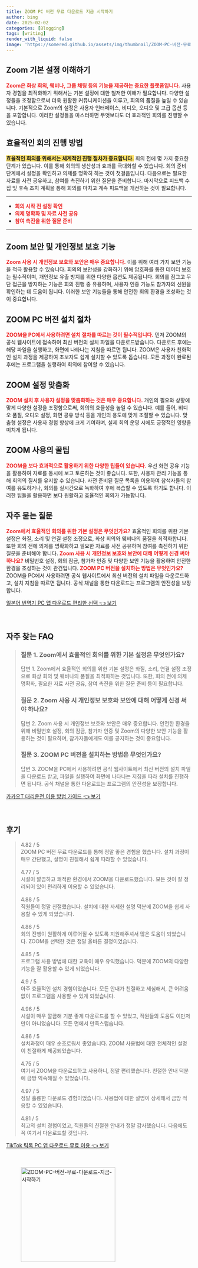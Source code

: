 ```yaml
---
title: ZOOM PC 버전 무료 다운로드 지금 시작하기
author: bing
date: 2025-02-02
categories: [Blogging]
tags: [writing]
render_with_liquid: false
image: 'https://somered.github.io/assets/img/thumbnail/ZOOM-PC-버전-무료-다운로드-지금-시작하기.webp'
---
```



<h2 id='Zoom_기본_설정_이해하기'>Zoom 기본 설정 이해하기</h2>

<p><b><span style="color: #ee2323;">Zoom은 화상 회의, 웨비나, 그룹 채팅 등의 기능을 제공하는 중요한 플랫폼입니다.</span></b> 사용자 경험을 최적화하기 위해서는 기본 설정에 대한 철저한 이해가 필요합니다. 다양한 설정들을 조정함으로써 더욱 원활한 커뮤니케이션을 이루고, 회의의 품질을 높일 수 있습니다. 기본적으로 Zoom의 설정은 사용자 인터페이스, 비디오, 오디오 및 고급 옵션 등을 포함합니다. 이러한 설정들을 마스터하면 무엇보다도 더 효과적인 회의를 진행할 수 있습니다.</p>

<h2 id='효율적인_회의_진행_방법'>효율적인 회의 진행 방법</h2>

<p><b><span style="background-color: #ffe066;">효율적인 회의를 위해서는 체계적인 진행 절차가 중요합니다.</span></b> 회의 전에 몇 가지 중요한 단계가 있습니다. 이를 통해 회의의 생산성과 효과를 극대화할 수 있습니다. 회의 준비 단계에서 설정을 확인하고 의제를 명확히 하는 것이 첫걸음입니다. 다음으로는 필요한 자료를 사전 공유하고, 참여를 촉진하기 위한 질문을 준비합니다. 마지막으로 피드백 수집 및 후속 조치 계획을 통해 회의를 마치고 계속 피드백을 개선하는 것이 필요합니다.</p>

<hr />

<ul>
    <li><b><span style="color: #ee2323;">회의 시작 전 설정 확인</span></b></li>
    <li><b><span style="color: #ee2323;">의제 명확화 및 자료 사전 공유</span></b></li>
    <li><b><span style="color: #ee2323;">참여 촉진을 위한 질문 준비</span></b></li>
</ul>

<hr />

<h2 id='Zoom_보안_및_개인정보_보호'>Zoom 보안 및 개인정보 보호 기능</h2>

<p><b><span style="color: #ee2323;">Zoom 사용 시 개인정보 보호와 보안은 매우 중요합니다.</span></b> 이를 위해 여러 가지 보안 기능을 적극 활용할 수 있습니다. 회의의 보안성을 강화하기 위해 암호화를 통한 데이터 보호는 필수적이며, 개인정보 유출 방지를 위한 다양한 옵션도 제공됩니다. 회의를 잠그고 무단 접근을 방지하는 기능은 회의 진행 중 유용하며, 사용자 인증 기능도 참가자의 신원을 확인하는 데 도움이 됩니다. 이러한 보안 기능들을 통해 안전한 회의 환경을 조성하는 것이 중요합니다.</p>

<h2 id='ZOOM_PC_버전_설치_절차'>ZOOM PC 버전 설치 절차</h2>

<p><b><span style="color: #ee2323;">ZOOM을 PC에서 사용하려면 설치 절차를 따르는 것이 필수적입니다.</span></b> 먼저 ZOOM의 공식 웹사이트에 접속하여 최신 버전의 설치 파일을 다운로드받습니다. 다운로드 후에는 해당 파일을 실행하고, 화면에 나타나는 지침을 따르면 됩니다. ZOOM은 사용자 친화적인 설치 과정을 제공하여 초보자도 쉽게 설치할 수 있도록 돕습니다. 모든 과정이 완료된 후에는 프로그램을 실행하여 회의에 참여할 수 있습니다.</p>

<h2 id='ZOOM_설정_맞춤화'>ZOOM 설정 맞춤화</h2>

<p><b><span style="color: #ee2323;">ZOOM 설치 후 사용자 설정을 맞춤화하는 것은 매우 중요합니다.</span></b> 개인의 필요와 상황에 맞게 다양한 설정을 조정함으로써, 회의의 효율성을 높일 수 있습니다. 예를 들어, 비디오 품질, 오디오 설정, 화면 공유 방식 등을 개인의 용도에 맞게 조절할 수 있습니다. 맞춤형 설정은 사용자 경험 향상에 크게 기여하며, 실제 회의 운영 시에도 긍정적인 영향을 미치게 됩니다.</p>

<h2 id='ZOOM_사용의_꿀팁'>ZOOM 사용의 꿀팁</h2>

<p><b><span style="color: #ee2323;">ZOOM을 보다 효과적으로 활용하기 위한 다양한 팁들이 있습니다.</span></b> 우선 화면 공유 기능을 활용하여 자료를 동시에 보고 토론하는 것이 좋습니다. 또한, 사용자 관리 기능을 통해 회의의 질서를 유지할 수 있습니다. 사전 준비된 질문 목록을 이용하여 참석자들의 참여를 유도하거나, 회의를 실시간으로 녹화하여 후에 복습할 수 있도록 하기도 합니다. 이러한 팁들을 활용하면 보다 원활하고 효율적인 회의가 가능합니다.</p>

<h2 id='자주_묻는_질문'>자주 묻는 질문</h2>

<p><b><span style="color: #ee2323;">Zoom에서 효율적인 회의를 위한 기본 설정은 무엇인가요?</span></b> 효율적인 회의를 위한 기본 설정은 화질, 소리 및 연결 설정 조정으로, 화상 회의와 웨비나의 품질을 최적화합니다. 또한 회의 전에 의제를 명확화하고 필요한 자료를 사전 공유하며 참여를 촉진하기 위한 질문을 준비해야 합니다. <b><span style="color: #ee2323;">Zoom 사용 시 개인정보 보호와 보안에 대해 어떻게 신경 써야 하나요?</span></b> 비밀번호 설정, 회의 잠금, 참가자 인증 및 다양한 보안 기능을 활용하여 안전한 환경을 조성하는 것이 관건입니다. <b><span style="color: #ee2323;">ZOOM PC 버전을 설치하는 방법은 무엇인가요?</span></b> ZOOM을 PC에서 사용하려면 공식 웹사이트에서 최신 버전의 설치 파일을 다운로드하고, 설치 지침을 따르면 됩니다. 공식 채널을 통한 다운로드는 프로그램의 안전성을 보장합니다.</p>


<p><a class="click-button" title="일본어 번역기 PC 앱 다운로드 편리한 선택" href="https://somered.github.io/posts/%EC%9D%BC%EB%B3%B8%EC%96%B4-%EB%B2%88%EC%97%AD%EA%B8%B0-PC-%EC%95%B1-%EB%8B%A4%EC%9A%B4%EB%A1%9C%EB%93%9C-%ED%8E%B8%EB%A6%AC%ED%95%9C-%EC%84%A0%ED%83%9D/" rel="dofollow">일본어 번역기 PC 앱 다운로드 편리한 선택 👈 보기</a></p><br>
<h2 id='자주_찾는_FAQ'>자주 찾는 FAQ</h2>
<div itemscope="" itemtype="https://schema.org/FAQPage"> 
<blockquote> 
<div itemscope="" itemprop="mainEntity" itemtype="https://schema.org/Question"> 
<h3 itemprop="name">질문 1. Zoom에서 효율적인 회의를 위한 기본 설정은 무엇인가요?</h3> 
<div itemscope="" itemprop="acceptedAnswer" itemtype="https://schema.org/Answer"> 
<span itemprop="text"> 
<p>답변 1. Zoom에서 효율적인 회의를 위한 기본 설정은 화질, 소리, 연결 설정 조정으로 화상 회의 및 웨비나의 품질을 최적화하는 것입니다. 또한, 회의 전에 의제 명확화, 필요한 자료 사전 공유, 참여 촉진을 위한 질문 준비 등이 필요합니다.</p> 
</span> 
</div> 
</div> 

<div itemscope="" itemprop="mainEntity" itemtype="https://schema.org/Question"> 
<h3 itemprop="name">질문 2. Zoom 사용 시 개인정보 보호와 보안에 대해 어떻게 신경 써야 하나요?</h3> 
<div itemscope="" itemprop="acceptedAnswer" itemtype="https://schema.org/Answer"> 
<span itemprop="text"> 
<p>답변 2. Zoom 사용 시 개인정보 보호와 보안은 매우 중요합니다. 안전한 환경을 위해 비밀번호 설정, 회의 잠금, 참가자 인증 및 Zoom의 다양한 보안 기능을 활용하는 것이 필요하며, 참가자들에게도 이를 공지하는 것이 중요합니다.</p> 
</span> 
</div> 
</div> 

<div itemscope="" itemprop="mainEntity" itemtype="https://schema.org/Question"> 
<h3 itemprop="name">질문 3. ZOOM PC 버전을 설치하는 방법은 무엇인가요?</h3> 
<div itemscope="" itemprop="acceptedAnswer" itemtype="https://schema.org/Answer"> 
<span itemprop="text"> 
<p>답변 3. ZOOM을 PC에서 사용하려면 공식 웹사이트에서 최신 버전의 설치 파일을 다운로드 받고, 파일을 실행하여 화면에 나타나는 지침을 따라 설치를 진행하면 됩니다. 공식 채널을 통한 다운로드는 프로그램의 안전성을 보장합니다.</p> 
</span> 
</div> 
</div> 

</blockquote> 
</div>
<p><a class="click-button" title="카카오T 대리운전 이용 방법 가이드" href="https://somered.github.io/posts/%EC%B9%B4%EC%B9%B4%EC%98%A4T-%EB%8C%80%EB%A6%AC%EC%9A%B4%EC%A0%84-%EC%9D%B4%EC%9A%A9-%EB%B0%A9%EB%B2%95-%EA%B0%80%EC%9D%B4%EB%93%9C/" rel="dofollow">카카오T 대리운전 이용 방법 가이드 👈 보기</a></p><br>
<h2 id='후기'>후기</h2>
<div itemscope itemtype="https://schema.org/Product">
  <blockquote>
  <div itemprop="review" itemscope itemtype="https://schema.org/Review">
      <div itemprop="reviewRating" itemscope itemtype="https://schema.org/Rating"> <span itemprop="ratingValue">4.82</span> / <span itemprop="bestRating">5</span> </div>
      <span itemprop="reviewBody">ZOOM PC 버전 무료 다운로드를 통해 정말 좋은 경험을 했습니다. 설치 과정이 매우 간단했고, 설명이 친절해서 쉽게 따라할 수 있었습니다.</span>
  </div>
  <br>
  <div itemprop="review" itemscope itemtype="https://schema.org/Review">
      <div itemprop="reviewRating" itemscope itemtype="https://schema.org/Rating"> <span itemprop="ratingValue">4.77</span> / <span itemprop="bestRating">5</span> </div>
      <span itemprop="reviewBody">시설이 깔끔하고 쾌적한 환경에서 ZOOM을 다운로드했습니다. 모든 것이 잘 정리되어 있어 편리하게 이용할 수 있었습니다.</span>
  </div>
  <br>
  <div itemprop="review" itemscope itemtype="https://schema.org/Review">
      <div itemprop="reviewRating" itemscope itemtype="https://schema.org/Rating"> <span itemprop="ratingValue">4.88</span> / <span itemprop="bestRating">5</span> </div>
      <span itemprop="reviewBody">직원들이 정말 친절했습니다. 설치에 대한 자세한 설명 덕분에 ZOOM을 쉽게 사용할 수 있게 되었습니다.</span>
  </div>
  <br>
  <div itemprop="review" itemscope itemtype="https://schema.org/Review">
      <div itemprop="reviewRating" itemscope itemtype="https://schema.org/Rating"> <span itemprop="ratingValue">4.86</span> / <span itemprop="bestRating">5</span> </div>
      <span itemprop="reviewBody">회의 진행이 원활하게 이루어질 수 있도록 지원해주셔서 많은 도움이 되었습니다. ZOOM을 선택한 것은 정말 올바른 결정이었습니다.</span>
  </div>
  <br>
  <div itemprop="review" itemscope itemtype="https://schema.org/Review">
      <div itemprop="reviewRating" itemscope itemtype="https://schema.org/Rating"> <span itemprop="ratingValue">4.85</span> / <span itemprop="bestRating">5</span> </div>
      <span itemprop="reviewBody">프로그램 사용 방법에 대한 교육이 매우 유익했습니다. 덕분에 ZOOM의 다양한 기능을 잘 활용할 수 있게 되었습니다.</span>
  </div>
  <br>
  <div itemprop="review" itemscope itemtype="https://schema.org/Review">
      <div itemprop="reviewRating" itemscope itemtype="https://schema.org/Rating"> <span itemprop="ratingValue">4.9</span> / <span itemprop="bestRating">5</span> </div>
      <span itemprop="reviewBody">아주 효율적인 설치 경험이었습니다. 모든 안내가 친절하고 세심해서, 큰 어려움 없이 프로그램을 사용할 수 있게 되었습니다.</span>
  </div>
  <br>
  <div itemprop="review" itemscope itemtype="https://schema.org/Review">
      <div itemprop="reviewRating" itemscope itemtype="https://schema.org/Rating"> <span itemprop="ratingValue">4.96</span> / <span itemprop="bestRating">5</span> </div>
      <span itemprop="reviewBody">시설이 매우 깔끔해 기분 좋게 다운로드를 할 수 있었고, 직원들의 도움도 이만저만이 아니었습니다. 모든 면에서 만족스럽습니다.</span>
  </div>
  <br>
  <div itemprop="review" itemscope itemtype="https://schema.org/Review">
      <div itemprop="reviewRating" itemscope itemtype="https://schema.org/Rating"> <span itemprop="ratingValue">4.86</span> / <span itemprop="bestRating">5</span> </div>
      <span itemprop="reviewBody">설치과정이 매우 순조로워서 좋았습니다. ZOOM 사용법에 대한 전체적인 설명이 친절하게 제공되었습니다.</span>
  </div>
  <br>
  <div itemprop="review" itemscope itemtype="https://schema.org/Review">
      <div itemprop="reviewRating" itemscope itemtype="https://schema.org/Rating"> <span itemprop="ratingValue">4.75</span> / <span itemprop="bestRating">5</span> </div>
      <span itemprop="reviewBody">여기서 ZOOM을 다운로드하고 사용하니, 정말 편리했습니다. 친절한 안내 덕분에 금방 익숙해질 수 있었습니다.</span>
  </div>
  <br>
  <div itemprop="review" itemscope itemtype="https://schema.org/Review">
      <div itemprop="reviewRating" itemscope itemtype="https://schema.org/Rating"> <span itemprop="ratingValue">4.97</span> / <span itemprop="bestRating">5</span> </div>
      <span itemprop="reviewBody">정말 훌륭한 다운로드 경험이었습니다. 사용법에 대한 설명이 상세해서 금방 적응할 수 있었습니다.</span>
  </div>
  <br>
  <div itemprop="review" itemscope itemtype="https://schema.org/Review">
      <div itemprop="reviewRating" itemscope itemtype="https://schema.org/Rating"> <span itemprop="ratingValue">4.81</span> / <span itemprop="bestRating">5</span> </div>
      <span itemprop="reviewBody">최고의 설치 경험이었고, 직원들의 친절한 안내가 정말 감사했습니다. 다음에도 꼭 여기서 다운로드할 것입니다.</span>
  </div>
  </blockquote>
</div>
<p><a class="click-button" title="TikTok 틱톡 PC 앱 다운로드 무료 이용" href="https://somered.github.io/posts/TikTok-%ED%8B%B1%ED%86%A1-PC-%EC%95%B1-%EB%8B%A4%EC%9A%B4%EB%A1%9C%EB%93%9C-%EB%AC%B4%EB%A3%8C-%EC%9D%B4%EC%9A%A9/" rel="dofollow">TikTok 틱톡 PC 앱 다운로드 무료 이용 👈 보기</a></p><br>
<figure class="image"><img src="https://somered.github.io/assets/img/thumbnail/ZOOM-PC-버전-무료-다운로드-지금-시작하기.webp" alt="ZOOM-PC-버전-무료-다운로드-지금-시작하기" width="256" height="256"></figure>